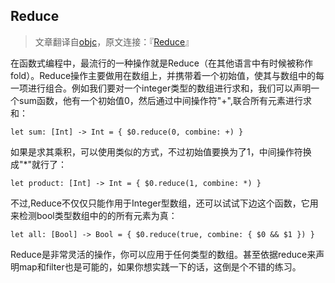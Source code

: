 Reduce
----
>文章翻译自[objc](http://www.objc.io)，原文连接：『[Reduce](http://www.objc.io/snippets/5.html)』

在函数式编程中，最流行的一种操作就是Reduce（在其他语言中有时候被称作fold）。Reduce操作主要做用在数组上，并携带着一个初始值，使其与数组中的每一项进行组合。例如我们要对一个integer类型的数组进行求和，我们可以声明一个sum函数，他有一个初始值0，然后通过中间操作符"+",联合所有元素进行求和：

	let sum: [Int] -> Int = { $0.reduce(0, combine: +) }
	
如果是求其乘积，可以使用类似的方式，不过初始值要换为了1，中间操作符换成"*"就行了：
	
	let product: [Int] -> Int = { $0.reduce(1, combine: *) }

不过,Reduce不仅仅只能作用于Integer型数组，还可以试试下边这个函数，它用来检测bool类型数组中的的所有元素为真：

	let all: [Bool] -> Bool = { $0.reduce(true, combine: { $0 && $1 }) }
	
Reduce是非常灵活的操作，你可以应用于任何类型的数组。甚至依据reduce来声明map和filter也是可能的，如果你想实践一下的话，这倒是个不错的练习。